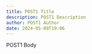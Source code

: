 ```yaml
---
title: POST1 Title
description: POST1 Description
author: POST1 Author
date: 2024-05-09T19:06
---
```

POST1 Body
